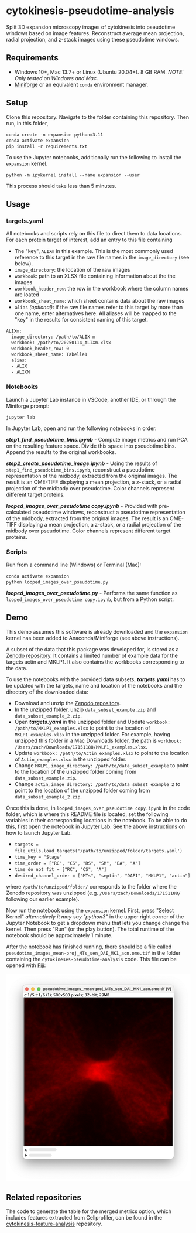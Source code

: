 # cytokinesis-pseudotime-analysis

Split 3D expansion microscopy images of cytokinesis into pseudotime windows based on image features. Reconstruct average mean projection, radial projection, and z-stack images using these pseudotime windows.

## Requirements

- Windows 10+, Mac 13.7+ or Linux (Ubuntu 20.04+). 8 GB RAM. *NOTE: Only tested on Windows and Mac.*
- [Miniforge](https://github.com/conda-forge/miniforge?tab=readme-ov-file) or an equivalent `conda` environment manager.

## Setup

Clone this repository. Navigate to the folder containing this repository. Then run, in this folder,

```
conda create -n expansion python=3.11
conda activate expansion
pip install -r requirements.txt
```

To use the Jupyter notebooks, additionally run the following to install the `expansion` kernel.

```
python -m ipykernel install --name expansion --user
```

This process should take less than 5 minutes.

## Usage

### targets.yaml

All notebooks and scripts rely on this file to direct them to data locations. For each protein target of interest, add an entry to this file containing

* The "key", `ALIXm` in this example. This is the most commonly used reference to this target in the raw file names in the `image_directory` (see below).
* `image_directory`: the location of the raw images
* `workbook`: path to an XLSX file containing information about the the images
* `workbook_header_row`: the row in the workbook where the column names are loated
* `workbook_sheet_name`: which sheet contains data about the raw images
* `alias` *(optional)*: if the raw file names refer to this target by more than one name, enter alternatives here. All aliases will be mapped to the "key" in the results for consistent naming of this target.

```
ALIXm:
  image_directory: /path/to/ALIX m
  workbook: /path/to/20250114_ALIXm.xlsx
  workbook_header_row: 0
  workbook_sheet_name: Tabelle1
  alias:
  - ALIX
  - ALIXM
```

### Notebooks

Launch a Jupyter Lab instance in VSCode, another IDE, or through the Miniforge prompt:

```
jupyter lab
```

In Jupyter Lab, open and run the following notebooks in order.

***step1_find_pseudotime_bins.ipynb*** - Compute image metrics and run PCA on the 
resulting feature space. Divide this space into pseudotime bins. Append the results to 
the original workbooks.

***step2_create_pseudotime_image.ipynb*** - Using the results of `step1_find_pseudotime_bins.ipynb`, reconstruct a pseudotime representation
of the midbody, extracted from the original images. The result is an OME-TIFF 
displaying a mean projection, a z-stack, or a radial projection of the midbody over
pseudotime. Color channels represent different target proteins.

***looped_images_over_pseudotime copy.ipynb*** - Provided with pre-calculated pseudotime windows, reconstruct a pseudotime representation
of the midbody, extracted from the original images. The result is an OME-TIFF 
displaying a mean projection, a z-stack, or a radial projection of the midbody over
pseudotime. Color channels represent different target proteins.

### Scripts

Run from a command line (Windows) or Terminal (Mac):

```
conda activate expansion
python looped_images_over_pseudotime.py
```

***looped_images_over_pseudotime.py*** - Performs the same function as `looped_images_over_pseudotime copy.ipynb`, but from a Python script.

## Demo

This demo assumes this software is already downloaded and the `expansion` kernel has been added to Anaconda/Miniforge (see above instructions).

A subset of the data that this package was developed for, is stored as a [Zenodo repository](https://doi.org/10.5281/zenodo.17143815). It contains a limited number of example data for the targets actin and MKLP1. It also contains the workbooks corresponding to the data.

To use the notebooks with the provided data subsets, ***targets.yaml***  has to be updated with the targets, name and location of the notebooks and the directory of the downloaded data:

* Download and unzip the [Zenodo repository](https://doi.org/10.5281/zenodo.17143815).
* In the unzipped folder, unzip `data_subset_example.zip` and `data_subset_example_2.zip`.
* Open ***targets.yaml*** in the unzipped folder and Update `workbook: /path/to/MKLP1_examples.xlsx` to point to the location of `MKLP1_examples.xlsx` in the unzipped folder. For example, having unzipped this folder in a Mac Downloads folder, the path is `workbook: /Users/zach/Downloads/17151188/MKLP1_examples.xlsx`.
* Update `workbook: /path/to/Actin_examples.xlsx` to point to the location of `Actin_examples.xlsx` in the unzipped folder.
* Change `MKLP1`, `image_directory: /path/to/data_subset_example` to point to the location of the unzipped folder coming from `data_subset_example.zip`.
* Change `actin`, `image_directory: /path/to/data_subset_example_2` to point to the location of the unzipped folder coming from `data_subset_example_2.zip`.

Once this is done, in `looped_images_over_pseudotime copy.ipynb` in the code folder, which is where this README file is located, set the following variables in their corresponding locations in the notebook. To be able to do this, first open the notebook in Jupyter Lab. See the above instructions on how to launch Jupyter Lab.

* `targets = file_utils.load_targets('/path/to/unzipped/folder/targets.yaml')`
* `time_key = "Stage"`
* `time_order = ["RC", "CS", "RS", "SM", "BA", "A"]`
* `time_do_not_fit = ["RC", "CS", "A"]`
* `desired_channel_order = ["MTs", "septin", "DAPI", "MKLP1", "actin"]`

where `/path/to/unzipped/folder/` corresponds to the folder where the Zenodo repository was unzipped (e.g. `/Users/zach/Downloads/17151188/` following our earlier example).

Now run the notebook using the `expansion` kernel. First, press "Select Kernel" *alternatively it may say "python3"* in the upper right corner of the Jupyter Notebook to get a dropdown menu that lets you change change the kernel. Then press "Run" (or the play button). The total runtime of the notebook should be approximately 1 minute. 

After the notebook has finished running, there should be a file called `pseudotime_images_mean-proj_MTs_sen_DAI_MK1_acn.ome.tif` in the folder containing the `cytokineses-pseudotime-analysis` code. This file can be opened with [Fiji](https://imagej.net/software/fiji/):

![image](pseudotime_snapshot.png)

## Related repositories 

The code to generate the table for the merged metrics option, which includes features extracted from Cellprofiler, can be found in the [cytokinesis-feature-analysis](https://github.com/AG-Ewers/cytokinesis-feature-analysis) repository.
